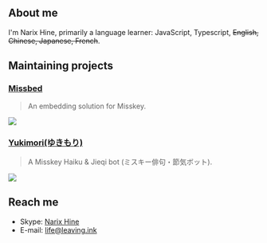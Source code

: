 ## About me

I'm Narix Hine, primarily a language learner: JavaScript, Typescript, ~~English, Chinese, Japanese, French~~.

## Maintaining projects

### [Missbed](https://missbed,narix.link)

> An embedding solution for Misskey.

![](https://user-images.githubusercontent.com/127665924/250810639-1935d23f-e348-4b77-acf2-35de8b06706a.png)

### [Yukimori(ゆきもり)](https://yukimori.narix.link)

> A Misskey Haiku & Jieqi bot (ミスキー俳句・節気ボット).

![](https://missbed.narix.link/_next/image?url=https%3A%2F%2Fsubmarin.online%2Ffiles%2Fdf6ec48e-bb9f-49ab-9375-26a43e6fdacc&w=1920&q=75)

## Reach me

- Skype: [Narix Hine](https://join.skype.com/invite/psWFZkola5ac)
- E-mail: [life@leaving.ink](mailto:life@leaving.ink)
